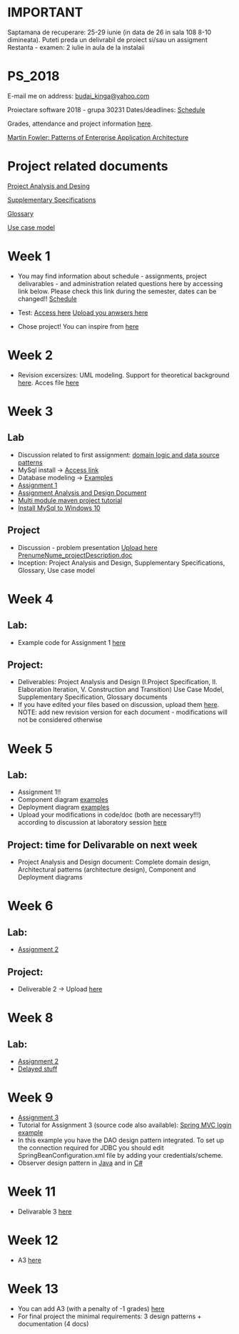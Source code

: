 # IMPORTANT
Saptamana de recuperare: 25-29 iunie (in data de 26 in sala 108 8-10 dimineata). Puteti preda un delivrabil de proiect si/sau un assigment
Restanta - examen: 2 iulie in aula de la instalaii


# PS_2018
E-mail me on address: budai_kinga@yahoo.com

Proiectare software 2018 - grupa 30231
Dates/deadlines: [Schedule](https://drive.google.com/file/d/1x3eow6cPQwtRomIhZt8MYLePsfWYw_pO/view?usp=sharing)

Grades, attendance and project information [here](https://docs.google.com/spreadsheets/d/1fjW8iCx8V6UXTKwrza5h6wM3Ced-hXrL9rWjRa54nzs/edit?usp=sharing).

[Martin Fowler: Patterns of Enterprise Application Architecture](http://disi.unal.edu.co/dacursci/sistemasycomputacion/docs/SWEBOK/Systems%20Engineering%20-%20EAA%20-%20Patterns%20of%20Enterprise%20Application%20Architecture%20-%20Addison%20Wesley.pdf)

# Project related documents
 [Project Analysis and Desing](https://drive.google.com/file/d/1JzNvXCr_36rPIF7s0JuTQiWnGHtUoCam/view?usp=sharing)
 
 [Supplementary Specifications](https://drive.google.com/file/d/1nc161lijkAYJ8SRNBhwlFLLYZ6p49jDD/view?usp=sharing)
 
 [Glossary](https://drive.google.com/file/d/1bCT0qZmYhrt_Ap_kHK8KQ_hRl7sHw2VG/view?usp=sharing)
  
 [Use case model](https://drive.google.com/file/d/1T_HNz-RiXSCpZovbffgBsZcYgBx3mXab/view?usp=sharing)

# Week 1
- You may find information about schedule - assignments, project delivarables - and administration related questions here by accessing link below. Please check this link during the semester, dates can be changed!! [Schedule](https://drive.google.com/file/d/1DRnOf94Xou4uGvv1vDfNQ3rIFCJjTzB0/view?usp=sharing)
- Test: 
[Access here](https://docs.google.com/document/d/1eu_w3ukfNmzcPC5XktCMpwQFu_rq3E1iGYIJeMCBcPY/edit?usp=sharing)
[Upload you anwsers here](https://drive.google.com/drive/folders/1qCOaBFek8vP2LhTdBdsrmTihF7bHJME_?usp=sharing)

- Chose project! You can inspire from [here](https://drive.google.com/file/d/1JdUh7WM-lYFaM3KVVRG9aDPY_MBrocaO/view?usp=sharing)

# Week 2
- Revision excersizes: UML modeling. Support for theoretical background [here](https://drive.google.com/open?id=1BNBxaNn2QM-X51MexlzrdxKueulWKXvN). Acces file [here](https://drive.google.com/open?id=17a0_v45DD4_xZExbDE7kp8FthM1FMiwp)


# Week 3
## Lab
- Discussion related to first assignment: [domain logic and data source patterns](https://drive.google.com/file/d/1mgQJkQ0jNxlFeVAaK60l6PpD7NaWPWC8/view?usp=sharing)
- MySql install -> [Access link](https://www.youtube.com/watch?v=WuBcTJnIuzo)
- Database modeling -> [Examples](https://www.webucator.com/tutorial/learn-sql/simple-selects/introduction-the-northwind-database-reading.cfm#tutorial)
- [Assignment 1](https://drive.google.com/file/d/1B7uFwRY1sAdEvdAqUcUmoqq-0x5AB67U/view?usp=sharing)
- [Assignment Analysis and Design Document](https://drive.google.com/file/d/1eSb5RWd8c3dgXFukD2knMcHI7QzhMMV5/view?usp=sharing)
- [Multi module maven project tutorial](https://www.youtube.com/watch?v=0CFWeVgzsqY)
- [Install MySql to Windows 10](https://www.youtube.com/watch?v=WuBcTJnIuzo)

## Project
 - Discussion - problem presentation [Upload here PrenumeNume_projectDescription.doc](https://drive.google.com/drive/folders/1qCOaBFek8vP2LhTdBdsrmTihF7bHJME_?usp=sharing)
 - Inception: Project Analysis and Design, Supplementary Specifications, Glossary, Use case model
 
 # Week 4
 ## Lab:
 - Example code for Assignment 1 [here](https://github.com/BudaiKinga/dao_test)
 ## Project:
 - Deliverables: Project Analysis and Design (I.Project Specification, II. Elaboration Iteration, V. Construction and Transition) Use Case Model, Supplementary Specification, Glossary documents
 - If you have edited your files based on discussion, upload them [here](https://drive.google.com/drive/folders/1IBl7sPH9TZEf6s62lzUvXlNWqsIfJxsL?usp=sharing). NOTE: add new revision version for each document - modifications will not be considered otherwise
 
 # Week 5
 ## Lab:
  - Assignment 1!!
  - Component diagram [examples](https://www.lucidchart.com/pages/uml-component-diagram)
  - Deployment diagram [examples](https://www.lucidchart.com/pages/uml-deployment-diagram)
  - Upload your modifications in code/doc (both are necessary!!!) according to discussion at laboratory session [here](https://drive.google.com/drive/folders/1MhqJsEsj-AqBr7kHVt6IS95OhWbBX07K?usp=sharing)
  ## Project: time for Delivarable on next week
  - Project Analysis and Design document: Complete domain design, Architectural patterns (architecture design), Component and Deployment diagrams
  
  # Week 6
  ## Lab: 
  - [Assignment 2](https://drive.google.com/file/d/1h5JV6r8W9CUP8SxYRHPVJlYmZcp5fJMD/view?usp=sharing)
  ## Project:
  - Deliverable 2 -> Upload [here](https://drive.google.com/drive/folders/1cBt7y_oIUgdVJugePyvVqef0-Sb8PqTe?usp=sharing)
 
# Week 8
## Lab: 
- [Assignment 2](https://drive.google.com/drive/folders/1gQjhho6-UboiF5fNOUJ6N3kMJ7nNDLd2?usp=sharing)
- [Delayed stuff](https://drive.google.com/drive/folders/1yNcrYxPYbkHqoIe4C-hbsD6ZI4XHEXD9?usp=sharing)
 
 # Week 9
 - [Assignment 3](https://drive.google.com/file/d/1BvPfY7vrY46dopuKR8bDtApmrr2NgB7f/view?usp=sharing)
 - Tutorial for Assignment 3 (source code also available): [Spring MVC login example](https://examples.javacodegeeks.com/enterprise-java/spring/mvc/spring-mvc-login-example/)
 - In this example you have the DAO design pattern integrated. To set up the connection required for JDBC you should edit SpringBeanConfiguration.xml file by adding your credentials/scheme.
 - Observer design pattern in [Java](https://www.tutorialspoint.com/design_pattern/observer_pattern.htm) and in [C#](https://www.codeproject.com/Tips/769084/Observer-Pattern-Csharp)
 
 # Week 11
 - Delivarable 3 [here](https://drive.google.com/drive/folders/1KgPv1Q1ikWpe_S6xNB65hP3QFA4FVPSt?usp=sharing)
 
 # Week 12
 - A3 [here](https://drive.google.com/drive/folders/1qLt_H1mbbcKCzPPD126KXEyRK6Y3dbnv?usp=sharing)
 
 # Week 13
 - You can add A3 (with a penalty of -1 grades) [here](https://drive.google.com/drive/folders/1qLt_H1mbbcKCzPPD126KXEyRK6Y3dbnv?usp=sharing)
 - For final project the minimal requirements: 3 design patterns + documentation (4 docs)
